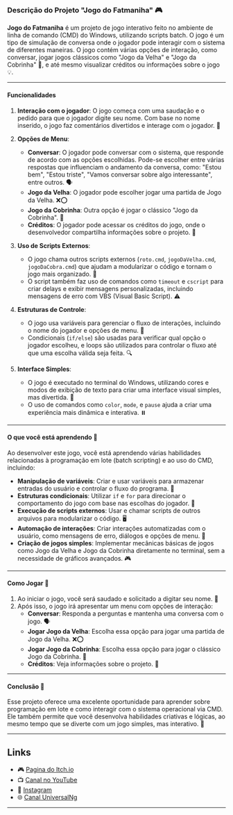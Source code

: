 ### Descrição do Projeto "Jogo do Fatmaniha" 🎮

**Jogo do Fatmaniha** é um projeto de jogo interativo feito no ambiente de linha de comando (CMD) do Windows, utilizando scripts batch. O jogo é um tipo de simulação de conversa onde o jogador pode interagir com o sistema de diferentes maneiras. O jogo contém várias opções de interação, como conversar, jogar jogos clássicos como "Jogo da Velha" e "Jogo da Cobrinha" 🐍, e até mesmo visualizar créditos ou informações sobre o jogo 💡.

-----

#### Funcionalidades

1. **Interação com o jogador**: O jogo começa com uma saudação e o pedido para que o jogador digite seu nome. Com base no nome inserido, o jogo faz comentários divertidos e interage com o jogador. 👋

2. **Opções de Menu**:
   - **Conversar**: O jogador pode conversar com o sistema, que responde de acordo com as opções escolhidas. Pode-se escolher entre várias respostas que influenciam o andamento da conversa, como: "Estou bem", "Estou triste", "Vamos conversar sobre algo interessante", entre outros. 🗣️
   - **Jogo da Velha**: O jogador pode escolher jogar uma partida de Jogo da Velha. ❌⭕
   - **Jogo da Cobrinha**: Outra opção é jogar o clássico "Jogo da Cobrinha". 🐍
   - **Créditos**: O jogador pode acessar os créditos do jogo, onde o desenvolvedor compartilha informações sobre o projeto. 📝

3. **Uso de Scripts Externos**:
   - O jogo chama outros scripts externos (`roto.cmd`, `jogoDaVelha.cmd`, `jogoDaCobra.cmd`) que ajudam a modularizar o código e tornam o jogo mais organizado. 🔧
   - O script também faz uso de comandos como `timeout` e `cscript` para criar delays e exibir mensagens personalizadas, incluindo mensagens de erro com VBS (Visual Basic Script). ⚠️

4. **Estruturas de Controle**:
   - O jogo usa variáveis para gerenciar o fluxo de interações, incluindo o nome do jogador e opções de menu. 🔄
   - Condicionais (`if/else`) são usadas para verificar qual opção o jogador escolheu, e loops são utilizados para controlar o fluxo até que uma escolha válida seja feita. 🔍

5. **Interface Simples**:
   - O jogo é executado no terminal do Windows, utilizando cores e modos de exibição de texto para criar uma interface visual simples, mas divertida. 🎨
   - O uso de comandos como `color`, `mode`, e `pause` ajuda a criar uma experiência mais dinâmica e interativa. ⏸️

-----

#### O que você está aprendendo 🧠

Ao desenvolver este jogo, você está aprendendo várias habilidades relacionadas à programação em lote (batch scripting) e ao uso do CMD, incluindo:

- **Manipulação de variáveis**: Criar e usar variáveis para armazenar entradas do usuário e controlar o fluxo do programa. 🔑
- **Estruturas condicionais**: Utilizar `if` e `for` para direcionar o comportamento do jogo com base nas escolhas do jogador. 🔄
- **Execução de scripts externos**: Usar e chamar scripts de outros arquivos para modularizar o código. 🖥️
- **Automação de interações**: Criar interações automatizadas com o usuário, como mensagens de erro, diálogos e opções de menu. 📲
- **Criação de jogos simples**: Implementar mecânicas básicas de jogos como Jogo da Velha e Jogo da Cobrinha diretamente no terminal, sem a necessidade de gráficos avançados. 🎮

-----

#### Como Jogar 🎲

1. Ao iniciar o jogo, você será saudado e solicitado a digitar seu nome. 📝
2. Após isso, o jogo irá apresentar um menu com opções de interação:
   - **Conversar**: Responda a perguntas e mantenha uma conversa com o jogo. 🗣️
   - **Jogar Jogo da Velha**: Escolha essa opção para jogar uma partida de Jogo da Velha. ❌⭕
   - **Jogar Jogo da Cobrinha**: Escolha essa opção para jogar o clássico Jogo da Cobrinha. 🐍
   - **Créditos**: Veja informações sobre o projeto. 📝

-----

#### Conclusão 🎉

Esse projeto oferece uma excelente oportunidade para aprender sobre programação em lote e como interagir com o sistema operacional via CMD. Ele também permite que você desenvolva habilidades criativas e lógicas, ao mesmo tempo que se diverte com um jogo simples, mas interativo. 🚀

---

## Links

- 🎮 [Pagina do Itch.io](https://eubrabo48.itch.io)
- 📺 [Canal no YouTube](https://youtube.com/@eu_bra_bo48?si=h4WUFMhvNAi4vQlM)
- 📸 [Instagram](https://www.instagram.com/univesalng?igsh=OHVndTdiY25lcDRi)
- 🌐 [Canal UniversalNg](https://www.youtube.com/@UniversalNg)

---
